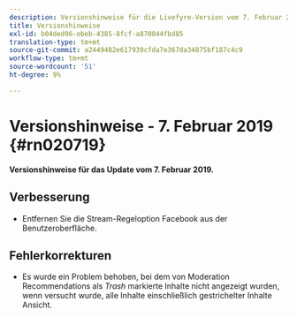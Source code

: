 ```yaml
---
description: Versionshinweise für die Livefyre-Version vom 7. Februar 2019.
title: Versionshinweise
exl-id: b04ded96-ebeb-4385-8fcf-a870044fbd85
translation-type: tm+mt
source-git-commit: a2449482e617939cfda7e367da34875bf187c4c9
workflow-type: tm+mt
source-wordcount: '51'
ht-degree: 9%

---
```


# Versionshinweise - 7. Februar 2019 {#rn020719}

**Versionshinweise für das Update vom 7. Februar 2019.**

## Verbesserung

* Entfernen Sie die Stream-Regeloption Facebook aus der Benutzeroberfläche.

## Fehlerkorrekturen

* Es wurde ein Problem behoben, bei dem von Moderation Recommendations als *Trash* markierte Inhalte nicht angezeigt wurden, wenn versucht wurde, alle Inhalte einschließlich gestrichelter Inhalte Ansicht.
